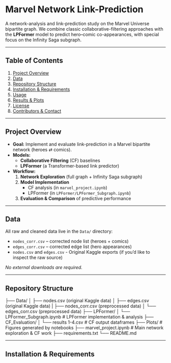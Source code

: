 # Marvel Network Link-Prediction

A network-analysis and link-prediction study on the Marvel Universe bipartite graph. We combine classic collaborative-filtering approaches with the **LPFormer** model to predict hero–comic co-appearances, with special focus on the Infinity Saga subgraph.

---

## Table of Contents

1. [Project Overview](#project-overview)  
2. [Data](#data)  
3. [Repository Structure](#repository-structure)  
4. [Installation & Requirements](#installation--requirements)  
5. [Usage](#usage)  
6. [Results & Plots](#results--plots)  
7. [License](#license)  
8. [Contributors & Contact](#contributors--contact)  

---

## Project Overview

- **Goal:** Implement and evaluate link-prediction in a Marvel bipartite network (heroes ⇄ comics).  
- **Models:**  
  - **Collaborative Filtering** (CF) baselines  
  - **LPFormer** (a Transformer-based link predictor)  
- **Workflow:**  
  1. **Network Exploration** (full graph + Infinity Saga subgraph)  
  2. **Model Implementation**  
     - CF analysis (in `marvel_project.ipynb`)  
     - LPFormer (in `LPFormer/LPFormer_Subgraph.ipynb`)  
  3. **Evaluation & Comparison** of predictive performance  

---

## Data

All raw and cleaned data live in the `Data/` directory:

- `nodes_corr.csv` – corrected node list (heroes + comics)  
- `edges_corr.csv` – corrected edge list (hero appearances)  
- `nodes.csv` and `edges.csv` - Original Kaggle exports (if you’d like to inspect the raw source)

_No external downloads are required._

---

## Repository Structure

├── Data/
│ ├── nodes.csv (original Kaggle data)
│ ├── edges.csv (original Kaggle data)
| ├── nodes_corr.csv (preprocessed data)
│ └── edges_corr.csv (preprocessed data)
├── LPFormer/
│ └── LPFormer_Subgraph.ipynb # LPFormer implementation & analysis
├── CF_Evaluation/
│ └── results 1-4.csv # CF output dataframes
├── Plots/ # Figures generated by notebooks
├── marvel_project.ipynb # Main network exploration & CF work
├── requirements.txt
└── README.md

---

## Installation & Requirements




